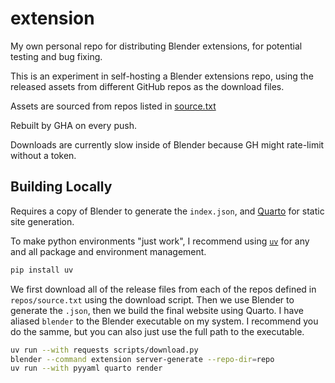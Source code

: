 # extension
My own personal repo for distributing Blender extensions, for potential testing and bug fixing.

This is an experiment in self-hosting a Blender extensions repo, using the released assets from different GitHub repos as the download files. 

Assets are sourced from repos listed in [source.txt](https://github.com/BradyAJohnston/extensions/blob/main/repo/source.txt)

Rebuilt by GHA on every push. 

Downloads are currently slow inside of Blender because GH might rate-limit without a token.

## Building Locally

Requires a copy of Blender to generate the `index.json`, and [Quarto](https://quarto.org) for static site generation.

To make python environments "just work", I recommend using [`uv`](https://docs.astral.sh/uv/) for any and all package and environment management.

```bash
pip install uv
```

We first download all of the release files from each of the repos defined in `repos/source.txt` using the download script. Then we use Blender to generate the `.json`, then we build the final website using Quarto. I have aliased `blender` to the Blender executable on my system. I recommend you do the samme, but you can also just use the full path to the executable.
```bash
uv run --with requests scripts/download.py
blender --command extension server-generate --repo-dir=repo
uv run --with pyyaml quarto render
```
